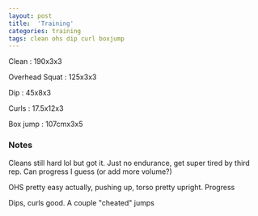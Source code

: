 ```yaml
---
layout: post
title:  'Training'
categories: training
tags: clean ohs dip curl boxjump
---
```


Clean : 190x3x3

Overhead Squat  : 125x3x3

Dip  :  45x8x3

Curls : 17.5x12x3

Box jump : 107cmx3x5

### Notes

Cleans still hard lol but got it. Just no endurance, get super tired by third rep. Can progress I guess (or add more volume?)

OHS pretty easy actually, pushing up, torso pretty upright. Progress

Dips, curls good. A couple "cheated" jumps
